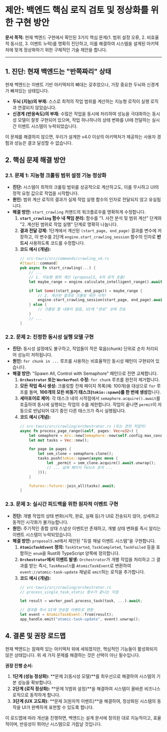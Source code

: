 # 제안: 백엔드 핵심 로직 검토 및 정상화를 위한 구현 방안

**문서 목적:** 현재 백엔드 구현에서 확인된 3가지 핵심 문제(1. 범위 설정 오류, 2. 비효율적 동시성, 3. 이벤트 누락)를 명확히 진단하고, 이를 해결하여 시스템을 설계된 아키텍처에 맞게 정상화하기 위한 구체적인 기술 제안을 합니다.

--- 

## 1. 진단: 현재 백엔드는 "반쪽짜리" 상태

현재 백엔드는 이벤트 기반 아키텍처의 뼈대는 갖추었으나, 가장 중요한 두뇌와 신경계가 빠져있는 상태입니다.

-   **두뇌 (지능)의 부재:** 스스로 최적의 작업 범위를 계산하는 지능형 로직이 실행 로직과 연결되지 않았습니다.
-   **신경계 (반응속도)의 부재:** 수많은 작업을 동시에 처리하여 성능을 극대화하는 동시성 모델이 잘못 구현되어 있으며, 작업 하나하나의 상태 변화를 UI에 전달하는 실시간 이벤트 시스템이 누락되었습니다.

이 문제를 해결하지 않으면, 우리가 설계한 v4.0 이상의 아키텍처가 제공하는 사용자 경험과 성능은 결코 달성할 수 없습니다.

## 2. 핵심 문제 해결 방안

### 2.1. 문제 1: 지능형 크롤링 범위 설정 기능 정상화

-   **진단:** 시스템이 최적의 크롤링 범위를 성공적으로 계산하고도, 이를 무시하고 UI의 정적 요청 값으로 작업을 시작합니다.
-   **원인:** 범위 계산 로직의 결과가 실제 작업 실행 함수의 인자로 전달되지 않고 유실됩니다.
-   **해결 방안:** `start_crawling` 커맨드의 워크플로우를 명확하게 수정합니다.
    1.  **`start_crawling` 함수 내 책임 분리:** 함수를 "1. 사전 분석 및 범위 계산" 단계와 "2. 계산된 범위로 작업 실행" 단계로 명확히 나눕니다.
    2.  **결과 전달 강제:** 1단계에서 계산된 `(start_page, end_page)` 결과를 변수에 저장하고, 이 변수를 2단계 `engine.start_crawling_session` 함수의 인자로 **반드시** 사용하도록 코드를 수정합니다.
    3.  **코드 예시 (개념):**
        ```rust
        // src-tauri/src/commands/crawling_v4.rs
        #[tauri::command]
        pub async fn start_crawling(...) {
            // ...
            // 1. 지능형 범위 계산 (proposal3, 4의 로직 호출)
            let maybe_range = engine.calculate_intelligent_range().await?;

            if let Some((start_page, end_page)) = maybe_range {
                // 2. 계산된 결과로 크롤링 세션 시작!
                engine.start_crawling_session(start_page, end_page).await?;
            } else {
                // 크롤링 할 내용이 없음, UI에 "완료" 상태 전송
            }
            // ...
        }
        ```

### 2.2. 문제 2: 진정한 동시성 실행 모델 구현

-   **진단:** 동시성 설정에도 불구하고, 작업들이 작은 묶음(chunk) 단위로 순차 처리되어 성능이 저하됩니다.
-   **원인:** `for chunk in ...` 루프를 사용하는 비효율적인 동시성 패턴이 구현되어 있습니다.
-   **해결 방안:** "Spawn All, Control with Semaphore" 패턴으로 전면 교체합니다.
    1.  **`Orchestrator` 또는 `WorkerPool` 수정:** `for chunk` 루프를 완전히 제거합니다.
    2.  **모든 작업 즉시 생성:** 크롤링할 전체 페이지 목록(예: 100개)을 대상으로 `for` 루프를 돌며, **100개의 모든 비동기 태스크(`tokio::spawn`)를 한 번에 생성**합니다.
    3.  **세마포어로 제어:** 각 태스크 내의 시작점에서 `semaphore.acquire().await`를 호출하여 동시에 실행되는 작업의 수를 제한합니다. 작업이 끝나면 `permit`이 자동으로 반납되어 대기 중인 다른 태스크가 즉시 실행됩니다.
    4.  **코드 예시 (개념):**
        ```rust
        // src-tauri/src/crawling/orchestrator.rs (또는 관련 작업자)
        async fn process_page_range(&self, pages: Vec<u32>) {
            let semaphore = Arc::new(Semaphore::new(self.config.max_concurrency));
            let mut tasks = Vec::new();

            for page in pages {
                let sem_clone = semaphore.clone();
                tasks.push(tokio::spawn(async move {
                    let _permit = sem_clone.acquire().await.unwrap();
                    // ... 실제 페이지 fetch 로직 ...
                }));
            }

            futures::future::join_all(tasks).await;
        }
        ```

### 2.3. 문제 3: 실시간 피드백을 위한 원자적 이벤트 구현

-   **진단:** 개별 작업의 상태 변화(시작, 완료, 실패 등)가 UI로 전송되지 않아, 상세하고 동적인 시각화가 불가능합니다.
-   **원인:** 주기적인 종합 상태 스냅샷 이벤트만 존재하고, 개별 상태 변화를 즉시 알리는 이벤트 시스템이 누락되었습니다.
-   **해결 방안:** `proposal5.md`에서 제안된 "듀얼 채널 이벤트 시스템"을 구현합니다.
    1.  **`AtomicTaskEvent` 정의:** `TaskStarted`, `TaskCompleted`, `TaskFailed` 등을 포함하는 `enum`을 Rust와 TypeScript 양쪽에 정의합니다.
    2.  **`Orchestrator`에서 이벤트 발생:** `Orchestrator`가 개별 작업을 처리하고 그 결과를 받는 즉시, `TaskResult`를 `AtomicTaskEvent`로 변환하여 `event://atomic-task-update` 채널로 `emit`하는 로직을 추가합니다.
    3.  **코드 예시 (개념):**
        ```rust
        // src-tauri/src/crawling/orchestrator.rs
        // process_single_task_static 함수가 끝나는 지점

        let result = worker_pool.process_task(task, ...).await;

        // 결과를 즉시 UI에 전송할 이벤트로 변환
        let event = AtomicTaskEvent::from(result);
        app_handle.emit("atomic-task-update", event).unwrap();
        ```

## 4. 결론 및 권장 로드맵

현재 백엔드는 잠재력 있는 아키텍처 위에 세워졌지만, 핵심적인 기능들이 활성화되지 않은 상태입니다. 위 세 가지 문제를 해결하는 것은 선택이 아닌 필수입니다.

**권장 진행 순서:**
1.  **1단계 (성능 정상화):** **문제 2(동시성 모델)**를 최우선으로 해결하여 시스템의 기본 성능을 확보합니다.
2.  **2단계 (로직 정상화):** **문제 1(범위 설정)**을 해결하여 시스템이 올바른 비즈니스 로직으로 동작하게 합니다.
3.  **3단계 (UX 고도화):** **문제 3(원자적 이벤트)**을 해결하여, 정상화된 시스템의 동작을 UI가 완벽하게 표현할 수 있도록 합니다.

이 로드맵에 따라 개선을 진행하면, 백엔드는 설계 문서에 정의된 대로 지능적이고, 효율적이며, 반응성이 뛰어난 시스템으로 거듭날 것입니다.

